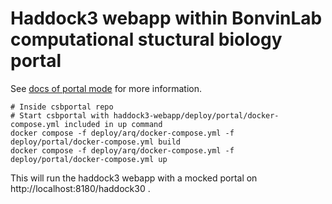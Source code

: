 # Haddock3 webapp within BonvinLab computational stuctural biology portal

See [docs of portal mode](../../docs/portal.md) for more information.

```shell
# Inside csbportal repo
# Start csbportal with haddock3-webapp/deploy/portal/docker-compose.yml included in up command
docker compose -f deploy/arq/docker-compose.yml -f deploy/portal/docker-compose.yml build
docker compose -f deploy/arq/docker-compose.yml -f deploy/portal/docker-compose.yml up
```

This will run the haddock3 webapp with a mocked portal on http://localhost:8180/haddock30 .
